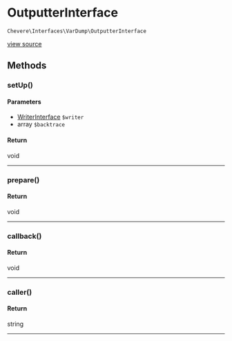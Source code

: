 # OutputterInterface

`Chevere\Interfaces\VarDump\OutputterInterface`

[view source](https://github.com/chevere/chevere/blob/master//home/rodolfo/git/chevere/chevere/interfaces/VarDump/OutputterInterface.php)

## Methods

### setUp()

#### Parameters

- [WriterInterface](../Writer/WriterInterface.md) `$writer`
- array `$backtrace`

#### Return

void

---

### prepare()

#### Return

void

---

### callback()

#### Return

void

---

### caller()

#### Return

string

---

